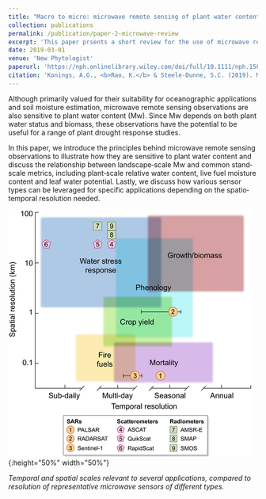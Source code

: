 ```yaml
---
title: "Macro to micro: microwave remote sensing of plant water content for physiology and ecology"
collection: publications
permalink: /publication/paper-2-microwave-review
excerpt: 'This paper prsents a short review for the use of microwave remote sensing of plant water.'
date: 2019-03-01
venue: 'New Phytologist'
paperurl: 'https://nph.onlinelibrary.wiley.com/doi/full/10.1111/nph.15808'
citation: 'Konings, A.G., <b>Rao, K.</b> & Steele‐Dunne, S.C. (2019). Macro to Micro: Microwave Remote Sensing of Plant Water Content for Physiology and Ecology. <i>New Phytol.,</i> nph.15808.'
---
```


Although primarily valued for their suitability for oceanographic applications and soil moisture estimation, microwave remote sensing observations are also sensitive to plant water content (Mw). Since Mw depends on both plant water status and biomass, these observations have the potential to be useful for a range of plant drought response studies. 

In this paper, we introduce the principles behind microwave remote sensing observations to illustrate how they are sensitive to plant water content and discuss the relationship between landscape‐scale Mw and common stand‐scale metrics, including plant‐scale relative water content, live fuel moisture content and leaf water potential. Lastly, we discuss how various sensor types can be leveraged for specific applications depending on the spatio‐temporal resolution needed.

![Temporal and spatial scales relevant to several applications, compared to resolution of representative microwave sensors of different types.](/images/macrotomicro.png){:height="50%" width="50%"}

_Temporal and spatial scales relevant to several applications, compared to resolution of representative microwave sensors of different types._
